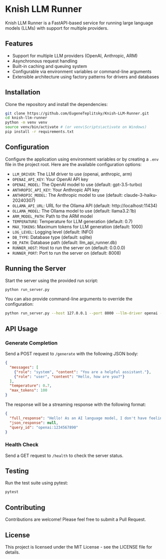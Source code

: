 # Knish LLM Runner

Knish LLM Runner is a FastAPI-based service for running large language models (LLMs) with support for multiple providers.

## Features

- Support for multiple LLM providers (OpenAI, Anthropic, ARM)
- Asynchronous request handling
- Built-in caching and queuing system
- Configurable via environment variables or command-line arguments
- Extensible architecture using factory patterns for drivers and databases

## Installation

Clone the repository and install the dependencies:

```bash
git clone https://github.com/EugeneTeplitsky/Knish-LLM-Runner.git
cd knish-llm-runner
python -m venv venv
source venv/bin/activate # (or venv\Scripts\activate on Windows)
pip install -r requirements.txt
```

## Configuration

Configure the application using environment variables or by creating a `.env` file in the project root. Here are the available configuration options:

- `LLM_DRIVER`: The LLM driver to use (openai, anthropic, arm)
- `OPENAI_API_KEY`: Your OpenAI API key
- `OPENAI_MODEL`: The OpenAI model to use (default: gpt-3.5-turbo)
- `ANTHROPIC_API_KEY`: Your Anthropic API key
- `ANTHROPIC_MODEL`: The Anthropic model to use (default: claude-3-haiku-20240307)
- `OLLAMA_API_URL`: URL for the Ollama API (default: http://localhost:11434)
- `OLLAMA_MODEL`: The Ollama model to use (default: llama3.2:1b)
- `ARM_MODEL_PATH`: Path to the ARM model
- `TEMPERATURE`: Temperature for LLM generation (default: 0.7)
- `MAX_TOKENS`: Maximum tokens for LLM generation (default: 1000)
- `LOG_LEVEL`: Logging level (default: INFO)
- `DB_TYPE`: Database type (default: sqlite)
- `DB_PATH`: Database path (default: llm_api_runner.db)
- `RUNNER_HOST`: Host to run the server on (default: 0.0.0.0)
- `RUNNER_PORT`: Port to run the server on (default: 8008)

## Running the Server

Start the server using the provided run script:

```bash
python run_server.py
```

You can also provide command-line arguments to override the configuration:

```bash
python run_server.py --host 127.0.0.1 --port 8000 --llm-driver openai --temperature 0.8 --max-tokens 2000 --log-level DEBUG
```

## API Usage

### Generate Completion

Send a POST request to `/generate` with the following JSON body:

```json
{
  "messages": [
    {"role": "system", "content": "You are a helpful assistant."},
    {"role": "user", "content": "Hello, how are you?"}
  ],
  "temperature": 0.7,
  "max_tokens": 100
}
```

The response will be a streaming response with the following format:

```json
{
  "full_response": "Hello! As an AI language model, I don't have feelings, but I'm functioning well and ready to assist you. How can I help you today?",
  "json_response": null,
  "query_id": "openai:1234567890"
}
```

### Health Check

Send a GET request to `/health` to check the server status.

## Testing

Run the test suite using pytest:

```bash
pytest
```

## Contributing

Contributions are welcome! Please feel free to submit a Pull Request.

## License

This project is licensed under the MIT License - see the LICENSE file for details.
